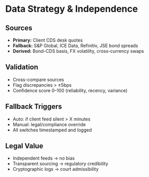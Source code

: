 # Data Strategy & Independence

## Sources
- **Primary:** Client CDS desk quotes
- **Fallback:** S&P Global, ICE Data, Refinitiv, JSE bond spreads
- **Derived:** Bond-CDS basis, FX volatility, cross-currency swaps

## Validation
- Cross-compare sources
- Flag discrepancies > ±5bps
- Confidence score 0–100 (reliability, recency, variance)

## Fallback Triggers
- Auto: if client feed silent > X minutes
- Manual: legal/compliance override
- All switches timestamped and logged

## Legal Value
- Independent feeds → no bias
- Transparent sourcing → regulatory credibility
- Cryptographic logs → court admissibility
